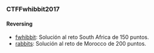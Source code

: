 ### CTFFwhibbit2017

#### Reversing
- [fwhibbit](https://github.com/g4ngli0s/CTF/blob/master/CTFFwhibbit2017/fwhibbit-150.md): Solución al reto South Africa de 150 puntos.
- [rabbits](https://github.com/g4ngli0s/CTF/blob/master/CTFFwhibbit2017/rabbits-200.md): Solución al reto de Morocco de 200 puntos.
